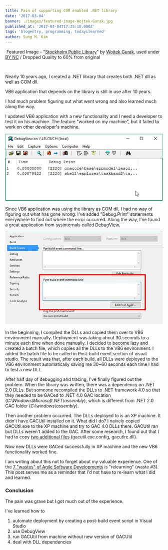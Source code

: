 ```yaml
---
title: Pain of supporting COM enabled .NET library
date: '2017-03-04'
banner: ./images/featured-image-Wojtek-Gurak.jpg
published_at: '2017-03-04T17:25:18.000Z'
tags: 'blogentry, programming, todayilearned'
author: Sung M. Kim
---
```


 Featured Image - "[Stockholm Public Library](https://www.flickr.com/photos/wojtekgurak/5617290873/in/photolist-9yo5SD-8tuaF4-7LUp5T-chQiW-4bij9y-4Qb8dX-e1oibS-c9JibN-7R1u2K-6masys-9urLf3-7R4PS3-jGG92n-cRtGFo-8c1MDP-avzvsg-7ygCHH-Bf1yg-9u2j95-8PUw4i-qwEkDL-7ygF8D-E64e3-74BkLW-7R4HzQ-6uSYM1-avC99w-7fNVQ3-6EVajT-hM5HF3-4v5KjS-6m6iEr-8UvQ8h-7R4UW7-cRtJkJ-6vv1Xd-NytKT-7R2nNB-93WXwT-787Wt9-7xytdc-2gMjT-7xytkM-o5BQYY-7JYMRm-97NH5y-7xChWA-96DMZm-7xCi79-8QA6PP)" by [Wojtek Gurak](https://www.flickr.com/photos/wojtekgurak/), used under [BY NC](https://creativecommons.org/licenses/by-nc/2.0/) / Dropped Quality to 60% from original

 

Nearly 10 years ago, I created a .NET library that creates both .NET dll as well as COM dll.

VB6 application that depends on the library is still in use after 10 years.

I had much problem figuring out what went wrong and also learned much along the way.

I updated VB6 application with a new functionality and I need a developer to test it on his machine. The feature "worked on my machine", but it failed to work on other developer's machine.

![](./images/DebugView.jpg)

Since VB6 application was using the library as COM dll, I had no way of figuring out what has gone wrong. I've added "Debug.Print" statements everywhere to find out where the error occurred. Along the way, I've found a great application from sysinternals called [DebugView](https://technet.microsoft.com/en-us/sysinternals/debugview.aspx).

![](./images/Visual-Studio-2015-Post-build-event.jpg)

In the beginning, I compiled the DLLs and copied them over to VB6 environment manually. Deployment was taking about 30 seconds to a minute each time when done manually. I decided to become lazy and created a batch file, which copies all the DLLs to the VB6 environment. I added the batch file to be called in Post-build event section of visual studio. The result was that, after each build, all DLLs were deployed to the VB6 environment automatically saving me 30~60 seconds each time I had to test a new DLL.

After half day of debugging and tracing, I've finally figured out the problem. When the library was written, there was a dependency on .NET 2.0 DLLs. But someone recompiled the DLLs to .NET framework 4.0 so that they needed to be GACed to .NET 4.0 GAC location (_C:\\Windows\\Microsoft.NET\\assembly_), which is different from .NET 2.0 GAC folder (_C:\\windows\\assembly_).

Then another problem occurred. The DLLs deployed to is an XP machine. It didn't have GACUtil installed on it. What did I do? I naively copied GACUtil.exe to the XP machine and try to GAC 4.0 DLLs there. GACUtil ran but DLLs weren't added to the GAC. After some research, I found out that I had to copy [two additional files](http://blog.janjonas.net/2013-09-15/net4-gacutil_exe-does-nothing-copying-gacutil_exe-machine-server) (gacutil.exe.config, gacutlrc.dll).

Now new DLLs were GACed successfully in XP machine and the new VB6 functionality worked fine.

I am writing about this not to forget about my valuable experience. One of the [7 "wastes" of Agile Software Developments](https://www.scrumalliance.org/community/articles/2013/september/how-to-manage-the-7-wastes%E2%80%9D-of-agile-software-deve) is "relearning" (waste #3). This post serves me as a reminder that I'd not have to re-learn what I did and learned.

### Conclusion

The pain was grave but I got much out of the experience.

I've learned how to

1. automate deployment by creating a post-build event script in Visual Studio
2. use DebugView
3. run GACUtil from machine without new version of GACUtil
4. deal with DLL dependencies

